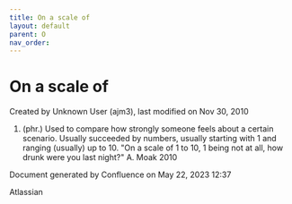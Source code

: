 ```yaml
---
title: On a scale of
layout: default
parent: O
nav_order:
---
```


# On a scale of

Created by  Unknown User (ajm3), last modified on Nov 30, 2010

1. (phr.) Used to compare how strongly someone feels about a certain scenario. Usually succeeded by numbers, usually starting with 1 and ranging (usually) up to 10. &quot;On a scale of 1 to 10, 1 being not at all, how drunk were you last night?&quot; A. Moak 2010

Document generated by Confluence on May 22, 2023 12:37

Atlassian

